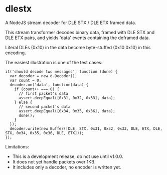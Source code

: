 # dlestx
A NodeJS stream decoder for DLE STX / DLE ETX framed data.

This stream transformer decodes binary data, framed with DLE STX and DLE ETX pairs, and yields 'data' events containing the deframed data.

Literal DLEs (0x10) in the data become byte-stuffed (0x10 0x10) in this encoding.

The easiest illustration is one of the test cases:

    it('should decode two messages', function (done) {
      var decoder = new d.Decoder();
      var count = 0;
      decoder.on('data', function(data) {
        if (count++ === 0) {  
          // first packet's data
          assert.deepEqual([0x31, 0x32, 0x33], data);
        } else {              
          // second packet's data
          assert.deepEqual([0x34, 0x35, 0x36], data);
          done();
        }
      });
      decoder.write(new Buffer([DLE, STX, 0x31, 0x32, 0x33, DLE, ETX, DLE, STX, 0x34, 0x35, 0x36, DLE, ETX]));
    });

Limitations:

* This is a development release, do not use until v1.0.0.
* It does not yet handle packets over 1KB.
* It includes only a decoder, no encoder is written yet.
